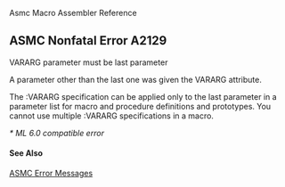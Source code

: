 Asmc Macro Assembler Reference

## ASMC Nonfatal Error A2129

VARARG parameter must be last parameter

A parameter other than the last one was given the VARARG attribute.

The :VARARG specification can be applied only to the last parameter in a parameter list for macro and procedure definitions and prototypes. You cannot use multiple :VARARG specifications in a macro.

_* ML 6.0 compatible error_

#### See Also

[ASMC Error Messages](readme.md)